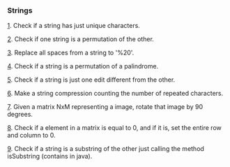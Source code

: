 ### Strings

[1](https://github.com/rafaelsfrr/Algorithms-Java/blob/master/src/local/exercises/strings/src/UniqueCharacters.java). Check if a string has just unique characters.

[2](https://github.com/rafaelsfrr/Algorithms-Java/blob/master/src/local/exercises/strings/src/Permutation.java). Check if one string is a permutation of the other.

[3](https://github.com/rafaelsfrr/Algorithms-Java/blob/master/src/local/exercises/strings/src/ReplaceSpace.java). Replace all spaces from a string to '%20'.

[4](https://github.com/rafaelsfrr/Algorithms-Java/blob/master/src/local/exercises/strings/src/PalindromePermutation.java). Check if a string is a permutation of a palindrome.

[5](https://github.com/rafaelsfrr/Algorithms-Java/blob/master/src/local/exercises/strings/src/CheckEdit.java). Check if a string is just one edit different from the other.

[6](https://github.com/rafaelsfrr/Algorithms-Java/blob/master/src/local/exercises/strings/src/Compression.java). Make a string compression counting the number of repeated characters.

[7](https://github.com/rafaelsfrr/Algorithms-Java/blob/master/src/local/exercises/strings/src/Rotate.java). Given a matrix NxM representing a image, rotate that image by 90 degrees.

[8](https://github.com/rafaelsfrr/Algorithms-Java/blob/master/src/local/exercises/strings/src/NilMatrix.java). Check if a element in a matrix is equal to 0, and if it is, set the entire row and column to 0.

[9](https://github.com/rafaelsfrr/Algorithms-Java/blob/master/src/local/exercises/strings/src/StringRotation.java). Check if a string is a substring of the other just calling the method isSubstring (contains in java).